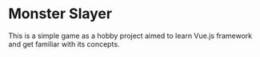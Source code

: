# Monster Slayer
This is a simple game as a hobby project aimed to learn Vue.js framework and get familiar with its concepts.

